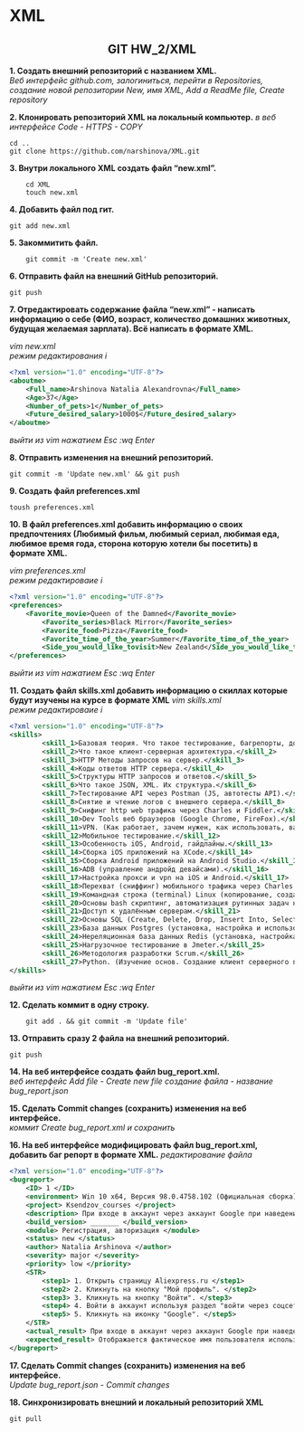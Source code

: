 # XML
<h2 align="center">GIT HW_2/XML</h2>

**1. Создать внешний репозиторий c названием XML.**<br>
<i>Веб интерфейс github.com, залогиниться, перейти в Repositories, создание новой репозитории New, имя XML, Add a ReadMe file, Create repository</i>

**2. Клонировать репозиторий XML на локальный компьютер.**
<i>в веб интерфейсе Code - HTTPS - COPY</i>

    cd ..
    git clone https://github.com/narshinova/XML.git
**3. Внутри локального XML создать файл “new.xml”.**<br>
```
    cd XML
    touch new.xml
```
**4. Добавить файл под гит.**
    
    git add new.xml
    
**5. Закоммитить файл.**<br>
```
    git commit -m 'Create new.xml'
```
**6. Отправить файл на внешний GitHub репозиторий.**
```
git push
```
**7. Отредактировать содержание файла “new.xml” - написать информацию о себе (ФИО, возраст, количество домашних животных, будущая желаемая зарплата). Всё написать в формате XML.**

<i>vim new.xml<br>
режим редактирования i</i>
```xml
<?xml version="1.0" encoding="UTF-8"?>
<aboutme>
	<Full_name>Arshinova Natalia Alexandrovna</Full_name>
	<Age>37</Age>
	<Number_of_pets>1</Number_of_pets>
	<Future_desired_salary>1000$</Future_desired_salary>
</aboutme>
```
<i>выйти из vim нажатием Esc :wq Enter</i>

**8. Отправить изменения на внешний репозиторий.**
```
git commit -m 'Update new.xml' && git push
```
**9. Создать файл preferences.xml**
```
toush preferences.xml
```
**10. В файл preferences.xml добавить информацию о своих предпочтениях (Любимый фильм, любимый сериал, любимая еда, любимое время года, сторона которую хотели бы посетить) в формате XML.**

<i>vim preferences.xml<br>
режим редактироваие i</i>
```xml
<?xml version="1.0" encoding="UTF-8"?>
<preferences>
	<Favorite_movie>Queen of the Damned</Favorite_movie>
        <Favorite_series>Black Mirror</Favorite_series>
        <Favorite_food>Pizza</Favorite_food>
        <Favorite_time_of_the_year>Summer</Favorite_time_of_the_year>
        <Side_you_would_like_tovisit>New Zealand</Side_you_would_like_tovisit>
</preferences>	
```
<i>выйти из vim нажатием Esc :wq Enter</i>

**11. Создать файл skills.xml добавить информацию о скиллах которые будут изучены на курсе в формате XML**
<i>vim skills.xml<br>
режим редактироваие i</i>
```xml
<?xml version="1.0" encoding="UTF-8"?>
<skills>
        <skill_1>Базовая теория. Что такое тестирование, багрепорты, документация, виды, методы, направления тестирования и т.п. SDLC, STLC.</skill_1>
        <skill_2>Что такое клиент-серверная архитектура.</skill_2>
        <skill_3>HTTP Методы запросов на сервер.</skill_3>
        <skill_4>Коды ответов HTTP сервера.</skill_4>
        <skill_5>Структуры HTTP запросов и ответов.</skill_5>
        <skill_6>Что такое JSON, XML. Их структура.</skill_6>
        <skill_7>Тестирование API через Postman (JS, автотесты API).</skill_7>
        <skill_8>Снятие и чтение логов c внешнего сервера.</skill_8>
        <skill_9>Снифинг http web трафика через Charles и Fiddler.</skill_9>
        <skill_10>Dev Tools веб браузеров (Google Chrome, FireFox).</skill_10>
        <skill_11>VPN. (Как работает, зачем нужен, как использовать, варианты инструментов)</skill_11>
        <skill_12>Мобильное тестирование.</skill_12>
        <skill_13>Особенность iOS, Android, гайдлайны.</skill_13>
        <skill_14>Сборка iOS приложений на XCode.</skill_14>
        <skill_15>Сборка Android приложений на Android Studio.</skill_15>
        <skill_16>ADB (управление андройд девайсами).</skill_16>
        <skill_17>Настройка прокси и vpn на iOS и Android.</skill_17>
        <skill_18>Перехват (сниффинг) мобильного трафика через Charles и Fiddler на iOS и Android.</skill_18>
        <skill_19>Командная строка (terminal) Linux (копирование, создание, просмотр, перемещение файлов на серверах без графического интерфейса)</skill_19>
        <skill_20>Основы bash скриптинг, автоматизация рутинных задач на сервере.</skill_20>
        <skill_21>Доступ к удалённым серверам.</skill_21>
        <skill_22>Основы SQL (Create, Delete, Drop, Insert Into, Select, From, Where, Join).</skill_22>
        <skill_23>База данных Postgres (установка, настройка и использование).</skill_23>
        <skill_24>Нереляционная база данных Redis (установка, настройка и использование).</skill_24>
        <skill_25>Нагрузочное тестирование в Jmeter.</skill_25>
        <skill_26>Методология разработки Scrum.</skill_26>
        <skill_27>Python. (Изучение основ. Создание клиент серверного приложения)</skill_27>
</skills>
```
<i>выйти из vim нажатием Esc :wq Enter</i>

**12. Сделать коммит в одну строку.**
```
    git add . && git commit -m 'Update file'
```
**13. Отправить сразу 2 файла на внешний репозиторий.**

    git push
    
**14. На веб интерфейсе создать файл bug_report.xml.**<br>
<i>веб интерфейс Add file - Create new file создание файла - название bug_report.json</i>

**15. Сделать Commit changes (сохранить) изменения на веб интерфейсе.**<br>
<i>коммит Create bug_report.xml и сохранить</i>

**16. На веб интерфейсе модифицировать файл bug_report.xml, добавить баг репорт в формате XML.**
<i>редактирование файла</i>
```xml
<?xml version="1.0" encoding="UTF-8"?>
<bugreport>
	<ID> 1 </ID>
	<environment> Win 10 x64, Версия 98.0.4758.102 (Официальная сборка), (64 бит)</environment>
	<project> Ksendzov_courses </project>
	<description> При входе в аккаунт через аккаунт Google при наведении курсора на иконку "Мой профиль" отображается 	некоректное имя аккаунта </description>
	<build_version> _______ </build_version>
	<module> Регистрация, авторизация </module>
	<status> new </status> 
	<author> Natalia Arshinova </author> 
	<severity> major </severity>
	<priority> low </priority>
	<STR> 
 	 	<step1> 1. Открыть страницу Aliexpress.ru </step1>
  		<step2> 2. Кликнуть на кнопку "Мой профиль". </step2>
 		<step3> 3. Кликнуть на кнопку "Войти". </step3>
  		<step4> 4. Войти в аккаунт используя раздел "войти через соцсети". </step4>
  		<step5> 5. Кликнуть на иконку "Google". </step5> 
	</STR>
	<actual_result> При входе в аккаунт через аккаунт Google при наведении курсора на иконку "Мой профиль" отображается 	сообщение "и снова здравствуйте, google". </actual_result>
	<expected_result> Отображается фактическое имя пользователя использованное в сервисах Google. </expected_result>
</bugreport>
```
**17. Сделать Commit changes (сохранить) изменения на веб интерфейсе.**<br>
<i>Update bug_report.json - Commit changes</i>

**18. Синхронизировать внешний и локальный репозиторий XML**

    git pull
